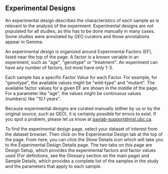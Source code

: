 ## Experimental Designs

An experimental design describes the characteristics of each sample as is relevant to the analysis of the experiment. Experimental designs are not populated for all studies, as this has to be done manually in many cases. Some studies were annotated by GEO curators and those annotations appear in Gemma.

An experimental design is organized around Experimental Factors (EF),
listed near the top of the page. A factor is a known variable in an experiment, 
such as "age", "genotype" or "treatment". An experiment can have any number of factors, but most have only 1-3.

Each sample has a specific Factor Value 
for each Factor. For example, for "genotype", 
the available values might be "wild-type" and "mutant". 
The available factor values for a given EF are shown in the middle of the page. 
For a parameter like "age", the values might be continuous values (numbers) like "10.1 years".

Because experimental designs are curated manually (either by us or by the original source, such as GEO), 
it is certainly possible for errors to exist. If you spot a problem, please let us know at pavlab-support@msl.ubc.ca.

To find the experimental design page, select your dataset of interest from the dataset browser. 
Then click on the Experimental Design tab at the top of the page. 
From here, you can click the Show Details icon which will take you to the Experimental Design Details page. 
The two tabs on this page are Design Setup, which provides the experimental factors and factor values used 
(For definitions, see the Glossary section on the main page) and Sample Details, 
which provides a complete list of the samples in the study and the parameters that apply to each sample.

